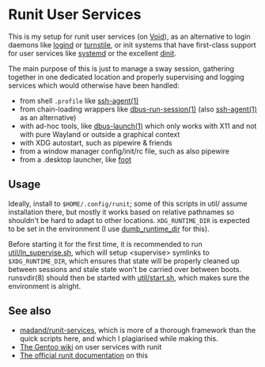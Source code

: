 Runit User Services
===================

This is my setup for runit user services (on [Void]), as an alternative to
login daemons like [logind][systemd] or [turnstile], or init systems that
have first-class support for user services like [systemd] or the excellent
[dinit].

[Void]:	https://voidlinux.org
[systemd]:	https://nosystemd.org
[turnstile]:	https://github.com/chimera-linux/turnstile
[dinit]:	https://davmac.org/projects/dinit

The main purpose of this is just to manage a sway session, gathering together
in one dedicated location and properly supervising and logging services which
would otherwise have been handled:

- from shell `.profile` like [ssh-agent(1)]
- from chain-loading wrappers like [dbus-run-session(1)] (also
  [ssh-agent(1)] as an alternative)
- with ad-hoc tools, like [dbus-launch(1)] which only works with X11 and
  not with pure Wayland or outside a graphical context
- with XDG autostart, such as pipewire & friends
- from a window manager config/init/rc file, such as also pipewire
- from a .desktop launcher, like [foot]

[ssh-agent(1)]:	https://man.openbsd.org/ssh-agent.1
[dbus-run-session(1)]:	https://dbus.freedesktop.org/doc/dbus-run-session.1.html
[dbus-launch(1)]:	https://dbus.freedesktop.org/doc/dbus-launch.1.html
[foot]:	https://codeberg.org/dnkl/foot/src/branch/master/foot-server.desktop


Usage
-----

Ideally, install to `$HOME/.config/runit`; some of this scripts in util/
assume installation there, but mostly it works based on relative pathnames
so shouldn't be hard to adapt to other locations. `XDG_RUNTIME_DIR` is
expected to be set in the environment (I use [dumb_runtime_dir] for this).

Before starting it for the first time, it is recommended to run
[util/ln_supervise.sh], which will setup \<supervise\> symlinks to
`$XDG_RUNTIME_DIR`, which ensures that state will be properly cleaned
up between sessions and stale state won't be carried over between
boots. runsvdir(8) should then be started with [util/start.sh], which makes
sure the environment is alright.

[util/ln_supervise.sh]:	util/ln_supervise.sh
[util/start.sh]:	util/start.sh
[dumb_runtime_dir]:	https://github.com/ifreund/dumb_runtime_dir


See also
--------

- [madand/runit-services](https://github.com/madand/runit-services), which
  is more of a thorough framework than the quick scripts here, and which I
  plagiarised while making this.
- [The Gentoo wiki](https://wiki.gentoo.org/wiki/OpenRC/User_services#Using_runsvdir_.28part_of_Runit.29)
  on user services with runit
- [The official runit documentation](https://smarden.org/runit/useinit.html)
  on this
